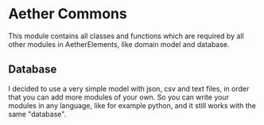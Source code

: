 # Aether Commons
This module contains all classes and functions which are required by all other modules in AetherElements, 
like domain model and database.

## Database
I decided to use a very simple model with json, csv and text files, in order that you can add more modules of your own.
So you can write your modules in any language, like for example python, and it still works with the same "database". 
